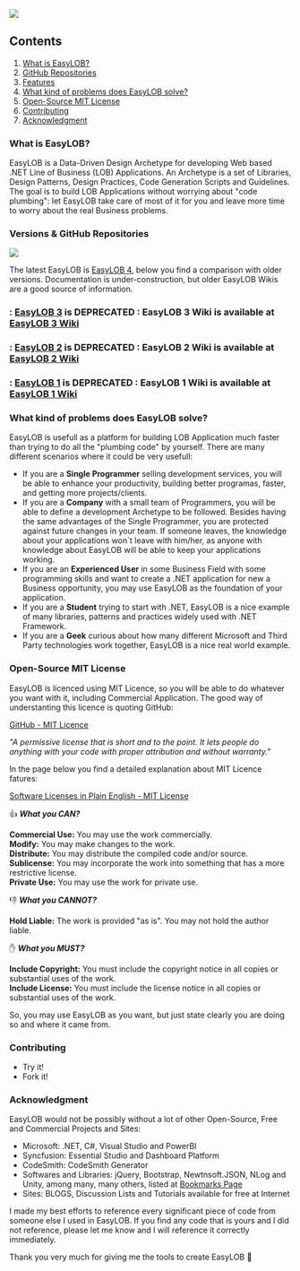 ![](https://github.com/EasyLOB/EasyLOB-1/wiki/Media/EasyLOB.Blue.512.121.png)

## Contents

1. [What is EasyLOB?](#what-is-easylob)
1. [GitHub Repositories](#github-repositories)
1. [Features](#features)
1. [What kind of problems does EasyLOB solve?](#what-kind-of-problems-does-easylob-solve)
1. [Open-Source MIT License](#open-source-mit-license)
1. [Contributing](#contributing)
1. [Acknowledgment](#acknowledgment)

### What is EasyLOB?

EasyLOB is a Data-Driven Design Archetype for developing Web based .NET Line of Business (LOB) Applications. An Archetype is a set of Libraries, Design Patterns, Design Practices, Code Generation Scripts and Guidelines. The goal is to build LOB Applications without worrying about "code plumbing": let EasyLOB take care of most of it for you and leave more time to worry about the real Business problems.

### Versions & GitHub Repositories

![](https://github.com/EasyLOB/EasyLOB/Media/EasyLOB.png)

The latest EasyLOB is [EasyLOB 4](https://github.com/EasyLOB/EasyLOB-4), below you find a comparison with older versions. Documentation is under-construction, but older EasyLOB Wikis are a good source of information.

### **: [EasyLOB 3](https://github.com/EasyLOB/EasyLOB-3) is DEPRECATED :** EasyLOB 3 Wiki is available at [EasyLOB 3 Wiki](https://github.com/EasyLOB/EasyLOB-3/wiki)

### **: [EasyLOB 2](https://github.com/EasyLOB/EasyLOB-2) is DEPRECATED :** EasyLOB 2 Wiki is available at [EasyLOB 2 Wiki](https://github.com/EasyLOB/EasyLOB-2/wiki)

### **: [EasyLOB 1](https://github.com/EasyLOB/EasyLOB-1) is DEPRECATED :** EasyLOB 1 Wiki is available at [EasyLOB 1 Wiki](https://github.com/EasyLOB/EasyLOB-1/wiki)

### What kind of problems does EasyLOB solve?

EasyLOB is usefull as a platform for building LOB Application much faster than trying to do all the "plumbing code" by yourself. There are many different scenarios where it could be very usefull:

* If you are a **Single Programmer** selling development services, you will be able to enhance your productivity, building better programas, faster, and getting more projects/clients.
* If you are a **Company** with a small team of Programmers, you will be able to define a development Archetype to be followed. Besides having the same advantages of the Single Programmer, you are protected against future changes in your team. If someone leaves, the knowledge about your applications won´t leave with him/her, as anyone with knowledge about EasyLOB will be able to keep your applications working.
* If you are an **Experienced User** in some Business Field with some programming skills and want to create a .NET application for new a Business opportunity, you may use EasyLOB as the foundation of your application.
* If you are a **Student** trying to start with .NET, EasyLOB is a nice example of many libraries, patterns and practices widely used with .NET Framework.
* If you are a **Geek** curious about how many different Microsoft and Third Party technologies work together, EasyLOB is a nice real world example.

### Open-Source MIT License

EasyLOB is licenced using MIT Licence, so you will be able to do whatever you want with it, including Commercial Application. The good way of understanting this licence is quoting GitHub:

[GitHub - MIT Licence](http://choosealicense.com/licenses/mit)

_"A permissive license that is short and to the point. It lets people do anything with your code with proper attribution and without warranty."_

In the page below you find a detailed explanation about MIT Licence fatures:

[Software Licenses in Plain English - MIT License](https://tldrlegal.com/license/mit-license)

:thumbsup: _**What you CAN?**_

**Commercial Use:** You may use the work commercially.  
**Modify:** You may make changes to the work.  
**Distribute:** You may distribute the compiled code and/or source.  
**Sublicense:** You may incorporate the work into something that has a more restrictive license.  
**Private Use:** You may use the work for private use.  

:thumbsdown: _**What you CANNOT?**_

**Hold Liable:** The work is provided "as is". You may not hold the author liable.  

:hand: _**What you MUST?**_

**Include Copyright:** You must include the copyright notice in all copies or substantial uses of the work.  
**Include License:** You must include the license notice in all copies or substantial uses of the work.  

So, you may use EasyLOB as you want, but just state clearly you are doing so and where it came from.

### Contributing

* Try it!
* Fork it!

### Acknowledgment

EasyLOB would not be possibly without a lot of other Open-Source, Free and Commercial Projects and Sites:

* Microsoft: .NET, C#, Visual Studio and PowerBI
* Syncfusion: Essential Studio and Dashboard Platform
* CodeSmith: CodeSmith Generator
* Softwares and Libraries: jQuery, Bootstrap, Newtnsoft.JSON, NLog and Unity, among many, many others, listed at [Bookmarks Page](https://github.com/EasyLOB/EasyLOB-1/wiki/Bookmarks)
* Sites: BLOGS, Discussion Lists and Tutorials available for free at Internet 

I made my best efforts to reference every significant piece of code from someone else I used in EasyLOB. If you find any code that is yours and I did not reference, please let me know and I will reference it correctly immediately.

Thank you very much for giving me the tools to create EasyLOB :clap:

